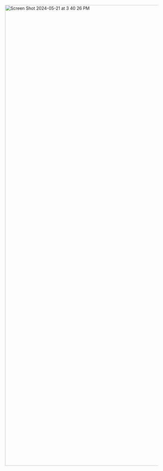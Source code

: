 <img width="1512" alt="Screen Shot 2024-05-21 at 3 40 26 PM" src="https://github.com/vishalbns/PowerBI_CreditDefault/assets/31168063/f305c438-309c-436a-a00d-798731ed3415">
